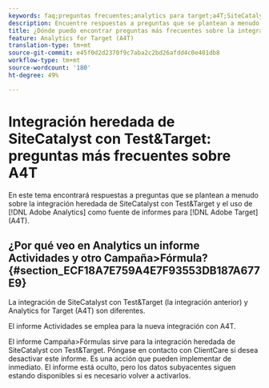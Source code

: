 ```yaml
---
keywords: faq;preguntas frecuentes;analytics para target;a4T;SiteCatalyst;campaña > fórmula;test&target;integración
description: Encuentre respuestas a preguntas que se plantean a menudo sobre la integración heredada de SiteCatalyst con Test&Target y el uso de Analytics para Target (A4T).
title: ¿Dónde puedo encontrar preguntas más frecuentes sobre la integración de SiteCatalyst con Test&Target?
feature: Analytics for Target (A4T)
translation-type: tm+mt
source-git-commit: e45f0d2d2370f9c7aba2c2bd26afdd4c0e401db8
workflow-type: tm+mt
source-wordcount: '180'
ht-degree: 49%

---
```



# Integración heredada de SiteCatalyst con Test&amp;Target: preguntas más frecuentes sobre A4T

En este tema encontrará respuestas a preguntas que se plantean a menudo sobre la integración heredada de SiteCatalyst con Test&amp;Target y el uso de [!DNL Adobe Analytics] como fuente de informes para [!DNL Adobe Target] (A4T).

## ¿Por qué veo en Analytics un informe Actividades y otro Campaña>Fórmula?{#section_ECF18A7E759A4E7F93553DB187A677E9}

La integración de SiteCatalyst con Test&amp;Target (la integración anterior) y Analytics for Target (A4T) son diferentes.

El informe Actividades se emplea para la nueva integración con A4T.

El informe Campaña>Fórmulas sirve para la integración heredada de SiteCatalyst con Test&amp;Target. Póngase en contacto con ClientCare si desea desactivar este informe. Es una acción que pueden implementar de inmediato. El informe está oculto, pero los datos subyacentes siguen estando disponibles si es necesario volver a activarlos.
